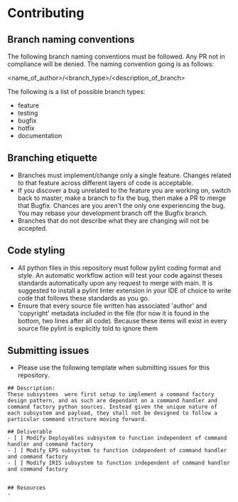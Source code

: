 # Contributing

## Branch naming conventions

The following branch naming conventions must be followed. Any PR not in compliance will be denied. The naming convention going is as follows:

<name_of_author>/<branch_type>/<description_of_branch>

The following is a list of possible branch types:

- feature
- testing
- bugfix
- hotfix
- documentation

## Branching etiquette

- Branches must implement/change only a single feature. Changes related to that feature across different layers of code is acceptable.
- If you discover a bug unrelated to the feature you are working on, switch back to master, make a branch to fix the bug, then make a PR to merge that Bugfix. Chances are you aren't the only one experiencing the bug. You may rebase your development branch off the Bugfix branch.
- Branches that do not describe what they are changing will not be accepted.

## Code styling

- All python files in this repository must follow pylint coding format and style. An automatic workflow action will test your code against theses standards automatically upon any request to merge with main. It is suggested to install a pylint linter extension in your IDE of choice to write code that follows these standards as you go.
- Ensure that every source file written has associated 'author' and 'copyright' metadata included in the file (for now it is found in the bottom, two lines after all code). Because these items will exist in every source file pylint is explicitly told to ignore them

## Submitting issues

- Please use the following template when submitting issues for this repository.

```@eval
## Description:
These subsystems  were first setup to implement a command factory design pattern, and as such are dependant on a command handler and command factory python sources. Instead given the unique nature of each subsystem and payload, they shall not be designed to follow a particular command structure moving forward. 

## Deliverable
- [ ] Modify Deployables subsystem to function independent of command handler and command factory 
- [ ] Modify EPS subsystem to function independent of command handler and command factory 
- [ ] Modify IRIS subsystem to function independent of command handler and command factory 


## Resources
-  

```
